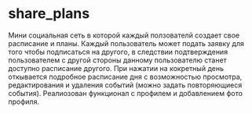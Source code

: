 # share_plans
Мини социальная сеть в которой каждый ползователй создает свое расписание и планы. Каждый пользователь может подать заявку для того чтобы подписаться на другого, в следствии подтверждения пользователем с другой стороны данному пользователю станет доступно расписание другого. При нажатии на кокретный день откывается подробное расписание дня с возможностью просмотра, редактирования и удаления событий (можно задать повторяющиеся события). Реалиозован функционал с профилем и добавлением фото профиля.
